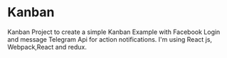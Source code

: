 # Kanban
Kanban 
Project to create a simple Kanban Example with Facebook Login and message Telegram Api for action notifications.
I'm using React js, Webpack,React and redux.
